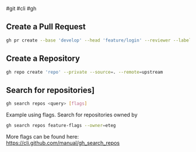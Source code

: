 #git
#cli 
#gh

## Create a Pull Request

```bash
gh pr create --base 'develop' --head 'feature/login' --reviewer --label
```

## Create a Repository

```bash
gh repo create 'repo' --private --source=. --remote=upstream
```

## Search for repositories]

```bash
gh search repos <query> [flags]
```

Example using flags. Search for repositories owned by

```bash
gh search repos feature-flags --owner=eteg
```

More flags can be found here: https://cli.github.com/manual/gh_search_repos